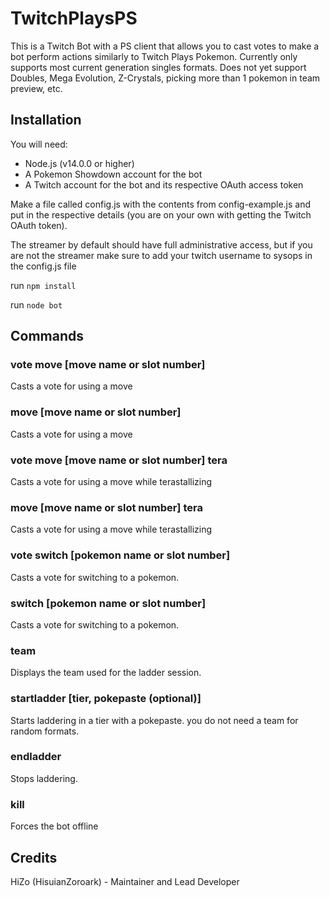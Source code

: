 # TwitchPlaysPS
This is a Twitch Bot with a PS client that allows you to cast votes to make a bot perform actions similarly to Twitch Plays Pokemon. Currently only supports most current generation singles formats. Does not yet support Doubles, Mega Evolution, Z-Crystals, picking more than 1 pokemon in team preview, etc.

## Installation
You will need:
* Node.js (v14.0.0 or higher)
* A Pokemon Showdown account for the bot
* A Twitch account for the bot and its respective OAuth access token

Make a file called config.js with the contents from config-example.js and put in the respective details (you are on your own with getting the Twitch OAuth token).

The streamer by default should have full administrative access, but if you are not the streamer make sure to add your twitch username to sysops in the config.js file

run `npm install`

run `node bot`

## Commands

### vote move [move name or slot number]
Casts a vote for using a move
### move [move name or slot number]
Casts a vote for using a move

### vote move [move name or slot number] tera
Casts a vote for using a move while terastallizing
### move [move name or slot number] tera
Casts a vote for using a move while terastallizing

### vote switch [pokemon name or slot number]
Casts a vote for switching to a pokemon.
### switch [pokemon name or slot number]
Casts a vote for switching to a pokemon.

### team
Displays the team used for the ladder session.

### startladder [tier, pokepaste (optional)]
Starts laddering in a tier with a pokepaste. you do not need a team for random formats.

### endladder
Stops laddering.

### kill

Forces the bot offline

## Credits
HiZo (HisuianZoroark) - Maintainer and Lead Developer

